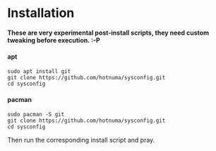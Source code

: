 # Installation

**These are very experimental post-install scripts, they need custom tweaking before execution. :-P**

#### apt
```
sudo apt install git
git clone https://github.com/hotnuma/sysconfig.git
cd sysconfig
```

#### pacman
```
sudo pacman -S git
git clone https://github.com/hotnuma/sysconfig.git
cd sysconfig
```

Then run the corresponding install script and pray.


